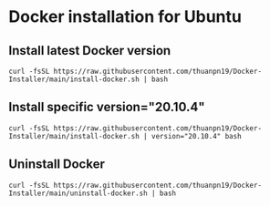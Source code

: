 # Docker installation for Ubuntu

## Install latest Docker version
```
curl -fsSL https://raw.githubusercontent.com/thuanpn19/Docker-Installer/main/install-docker.sh | bash
```
## Install specific version="20.10.4"
```
curl -fsSL https://raw.githubusercontent.com/thuanpn19/Docker-Installer/main/install-docker.sh | version="20.10.4" bash
```

## Uninstall Docker
```
curl -fsSL https://raw.githubusercontent.com/thuanpn19/Docker-Installer/main/uninstall-docker.sh | bash
```